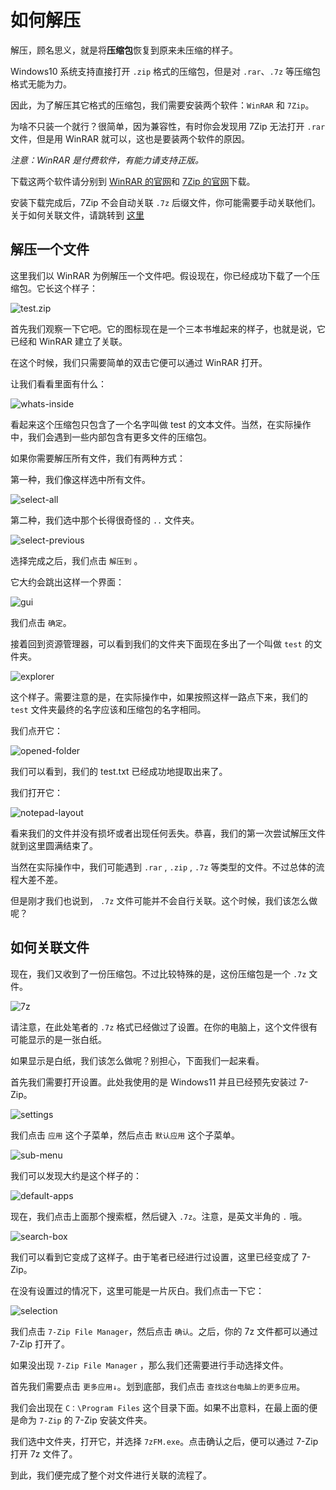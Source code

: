# 如何解压

解压，顾名思义，就是将**压缩包**恢复到原来未压缩的样子。

Windows10 系统支持直接打开 `.zip` 格式的压缩包，但是对 `.rar`、`.7z` 等压缩包格式无能为力。

因此，为了解压其它格式的压缩包，我们需要安装两个软件：`WinRAR` 和 `7Zip`。

为啥不只装一个就行？很简单，因为兼容性，有时你会发现用 7Zip 无法打开 `.rar` 文件，但是用 WinRAR 就可以，这也是要装两个软件的原因。

_注意：WinRAR 是付费软件，有能力请支持正版。_

下载这两个软件请分别到 [WinRAR 的官网](https：//www.rarlab.com/download.htm)和 [7Zip 的官网](https：//7-zip.org/)下载。

安装下载完成后，7Zip 不会自动关联 `.7z` 后缀文件，你可能需要手动关联他们。关于如何关联文件，请跳转到 [这里](#如何关联文件)

## 解压一个文件

这里我们以 WinRAR 为例解压一个文件吧。假设现在，你已经成功下载了一个压缩包。它长这个样子：

![test.zip](/how-to-unarchive/1.png)

首先我们观察一下它吧。它的图标现在是一个三本书堆起来的样子，也就是说，它已经和 WinRAR 建立了关联。

在这个时候，我们只需要简单的双击它便可以通过 WinRAR 打开。

让我们看看里面有什么：

![whats-inside](/how-to-unarchive/2.png)

看起来这个压缩包只包含了一个名字叫做 test 的文本文件。当然，在实际操作中，我们会遇到一些内部包含有更多文件的压缩包。

如果你需要解压所有文件，我们有两种方式：

第一种，我们像这样选中所有文件。

![select-all](/how-to-unarchive/3.png)

第二种，我们选中那个长得很奇怪的 `..` 文件夹。

![select-previous](/how-to-unarchive/8.png)

选择完成之后，我们点击 `解压到` 。

它大约会跳出这样一个界面：

![gui](/how-to-unarchive/4.png)

我们点击 `确定`。

接着回到资源管理器，可以看到我们的文件夹下面现在多出了一个叫做 `test` 的文件夹。

![explorer](/how-to-unarchive/5.png)

这个样子。需要注意的是，在实际操作中，如果按照这样一路点下来，我们的 `test` 文件夹最终的名字应该和压缩包的名字相同。

我们点开它：

![opened-folder](/how-to-unarchive/6.png)

我们可以看到，我们的 test.txt 已经成功地提取出来了。

我们打开它：

![notepad-layout](/how-to-unarchive/7.png)

看来我们的文件并没有损坏或者出现任何丢失。恭喜，我们的第一次尝试解压文件就到这里圆满结束了。

当然在实际操作中，我们可能遇到 `.rar` , `.zip` , `.7z` 等类型的文件。不过总体的流程大差不差。

但是刚才我们也说到， `.7z` 文件可能并不会自行关联。这个时候，我们该怎么做呢？

## 如何关联文件

现在，我们又收到了一份压缩包。不过比较特殊的是，这份压缩包是一个 `.7z` 文件。

![7z](/how-to-unarchive/9.png)

请注意，在此处笔者的 `.7z` 格式已经做过了设置。在你的电脑上，这个文件很有可能显示的是一张白纸。

如果显示是白纸，我们该怎么做呢？别担心，下面我们一起来看。

首先我们需要打开设置。此处我使用的是 Windows11 并且已经预先安装过 7-Zip。

![settings](/how-to-unarchive/10.png)

我们点击 `应用` 这个子菜单，然后点击 `默认应用` 这个子菜单。

![sub-menu](/how-to-unarchive/11.png)

我们可以发现大约是这个样子的：

![default-apps](/how-to-unarchive/12.png)

现在，我们点击上面那个搜索框，然后键入 `.7z`。注意，是英文半角的 `.` 哦。

![search-box](/how-to-unarchive/13.png)

我们可以看到它变成了这样子。由于笔者已经进行过设置，这里已经变成了 7-Zip。

在没有设置过的情况下，这里可能是一片灰白。我们点击一下它：

![selection](/how-to-unarchive/14.png)

我们点击 `7-Zip File Manager`，然后点击 `确认`。之后，你的 7z 文件都可以通过 7-Zip 打开了。

如果没出现 `7-Zip File Manager` ，那么我们还需要进行手动选择文件。

首先我们需要点击 `更多应用↓`。划到底部，我们点击 `查找这台电脑上的更多应用`。

我们会出现在 `C：\Program Files` 这个目录下面。如果不出意料，在最上面的便是命为 `7-Zip` 的 7-Zip 安装文件夹。

我们选中文件夹，打开它，并选择 `7zFM.exe`。点击确认之后，便可以通过 7-Zip 打开 7z 文件了。

到此，我们便完成了整个对文件进行关联的流程了。